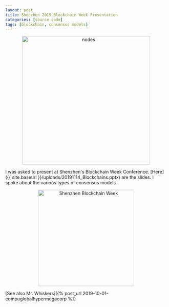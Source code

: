 ```yaml
---
layout: post
title: Shenzhen 2019 Blockchain Week Presentation
categories: [source code]
tags: [blockchain, consensus models]
---
```


<div style="text-align: center"><img src="{{ site.baseurl }}/images/nodes.png" alt="nodes" style="width: 400px;"/></div>

I was asked to present at Shenzhen's Blockchain Week Conference. [Here]({{ site.baseurl }}/uploads/20191114_Blockchains.pptx) are the slides. I spoke about the various types of consensus models.

<div style="text-align: center"><img src="{{ site.baseurl }}/images/shenzhen-blockchain-wk.png" alt="Shenzhen Blockchain Week" style="width: 300px;"/></div>

[See also Mr. Whiskers]({% post_url 2019-10-01-compuglobalhypermegacorp %})

